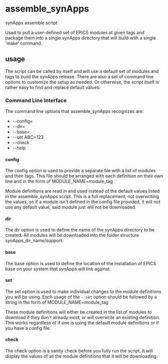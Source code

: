 # assemble_synApps
synApps assemble script

Used to pull a user-defined set of EPICS modules at given tags and package them into a
single synApps directory that will build with a single 'make' command.

## usage

The script can be called by itself and will use a default set of modules and tags to
build the synApps release. There are also a set of command line options to customize
the setup as needed. Or otherwise, the script itself is rather easy to find and replace
default values.

### Command Line Interface

The command line options that assemble_synApps recognizes are:

* --config=
* --dir=
* --base=
* --set ABC=123
* --check
* --help

#### config

The config option is used to provide a separate file with a list of modules and their tags.
This file should be arranged with each definition on their own line and in the form of
    MODULE_NAME=module_tag

Module definitions are read in and used instead of the default values listed in the
assemble_synApps script. This is a full replacement, not overwriting the values, so if a
module isn't defined in the config file provided, it will not use any default value, said
module just will not be downloaded.


#### dir

The dir option is used to define the name of the synApps directory to be created. All modules
will be downloaded into the folder structure synApps_dir_name/support.


#### base

The base option is used to define the location of the installation of EPICS base on your system
that synApps will link against.


#### set

The set option is used to make individual changes to the module definitions you will be using.
Each usage of the `--set` option should be followed by a string in the form of
    MODULE_NAME=module_tag
    
These module definitions will either be created in the list of modules to download if they don't
already exist, or will overwrite an existing definition. This works regardless of if one is
using the default module definitions or if you have a config file.


#### check

The check option is a sanity check before you fully run the script. It will display the values of
all the module definitions that it will be downloading.
